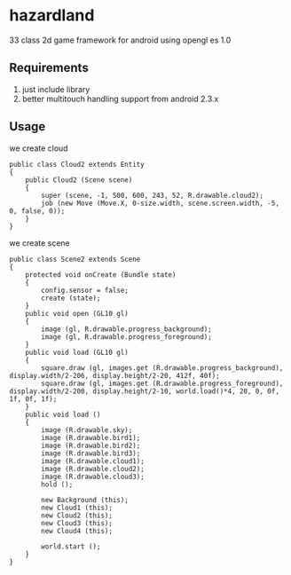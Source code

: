 hazardland
================

33 class 2d game framework for android using opengl es 1.0


Requirements
------------

1. just include library
2. better multitouch handling support from android 2.3.x

Usage
-----
we create cloud

    public class Cloud2 extends Entity
    {
        public Cloud2 (Scene scene)
        {
            super (scene, -1, 500, 600, 243, 52, R.drawable.cloud2);
            job (new Move (Move.X, 0-size.width, scene.screen.width, -5, 0, false, 0));
        }
    }

we create scene
    
    public class Scene2 extends Scene
    {
        protected void onCreate (Bundle state)
        {
            config.sensor = false;
            create (state);
        }
        public void open (GL10 gl)
        {
            image (gl, R.drawable.progress_background);
            image (gl, R.drawable.progress_foreground);
        }
        public void load (GL10 gl)
        {
            square.draw (gl, images.get (R.drawable.progress_background), display.width/2-206, display.height/2-20, 412f, 40f);
            square.draw (gl, images.get (R.drawable.progress_foreground), display.width/2-200, display.height/2-10, world.load()*4, 20, 0, 0f, 1f, 0f, 1f);     
        }
        public void load ()
        {
            image (R.drawable.sky);
            image (R.drawable.bird1);
            image (R.drawable.bird2);
            image (R.drawable.bird3);
            image (R.drawable.cloud1);
            image (R.drawable.cloud2);
            image (R.drawable.cloud3);
            hold ();
            
            new Background (this);
            new Cloud1 (this);
            new Cloud2 (this);
            new Cloud3 (this);
            new Cloud4 (this);
    
            world.start ();
        }
    } 